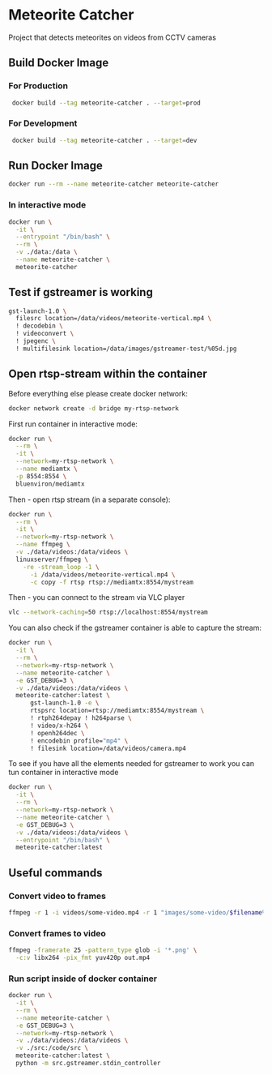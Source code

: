 # Meteorite Catcher
Project that detects meteorites on videos from CCTV cameras

## Build Docker Image

### For Production
```bash
 docker build --tag meteorite-catcher . --target=prod
```

### For Development
```bash
 docker build --tag meteorite-catcher . --target=dev
```

## Run Docker Image
```bash
docker run --rm --name meteorite-catcher meteorite-catcher
```

### In interactive mode
```bash
docker run \
  -it \
  --entrypoint "/bin/bash" \
  --rm \
  -v ./data:/data \
  --name meteorite-catcher \
  meteorite-catcher
```

## Test if gstreamer is working
```bash
gst-launch-1.0 \
  filesrc location=/data/videos/meteorite-vertical.mp4 \
  ! decodebin \
  ! videoconvert \
  ! jpegenc \
  ! multifilesink location=/data/images/gstreamer-test/%05d.jpg
```

## Open rtsp-stream within the container

Before everything else please create docker network:
```bash
docker network create -d bridge my-rtsp-network
```

First run container in interactive mode:
```bash
docker run \
  --rm \
  -it \
  --network=my-rtsp-network \
  --name mediamtx \
  -p 8554:8554 \
  bluenviron/mediamtx
```

Then - open rtsp stream (in a separate console):
```bash
docker run \
  --rm \
  -it \
  --network=my-rtsp-network \
  --name ffmpeg \
  -v ./data/videos:/data/videos \
  linuxserver/ffmpeg \
    -re -stream_loop -1 \
      -i /data/videos/meteorite-vertical.mp4 \
      -c copy -f rtsp rtsp://mediamtx:8554/mystream
```

Then - you can connect to the stream via VLC player
```bash
vlc --network-caching=50 rtsp://localhost:8554/mystream
```

You can also check if the gstreamer container is able to capture the stream:
```bash
docker run \
  -it \
  --rm \
  --network=my-rtsp-network \
  --name meteorite-catcher \
  -e GST_DEBUG=3 \
  -v ./data/videos:/data/videos \
  meteorite-catcher:latest \
      gst-launch-1.0 -e \
      rtspsrc location=rtsp://mediamtx:8554/mystream \
      ! rtph264depay ! h264parse \
      ! video/x-h264 \
      ! openh264dec \
      ! encodebin profile="mp4" \
      ! filesink location=/data/videos/camera.mp4
```

To see if you have all the elements needed for gstreamer to work
you can tun container in interactive mode
```bash
docker run \
  -it \
  --rm \
  --network=my-rtsp-network \
  --name meteorite-catcher \
  -e GST_DEBUG=3 \
  -v ./data/videos:/data/videos \
  --entrypoint "/bin/bash" \
  meteorite-catcher:latest
```

## Useful commands

### Convert video to frames
```bash
ffmpeg -r 1 -i videos/some-video.mp4 -r 1 "images/some-video/$filename%03d.png"
```

### Convert frames to video
```bash
ffmpeg -framerate 25 -pattern_type glob -i '*.png' \
  -c:v libx264 -pix_fmt yuv420p out.mp4
```

### Run script inside of docker container
```bash
docker run \
  -it \
  --rm \
  --name meteorite-catcher \
  -e GST_DEBUG=3 \
  --network=my-rtsp-network \
  -v ./data/videos:/data/videos \
  -v ./src:/code/src \
  meteorite-catcher:latest \
  python -m src.gstreamer.stdin_controller
```
